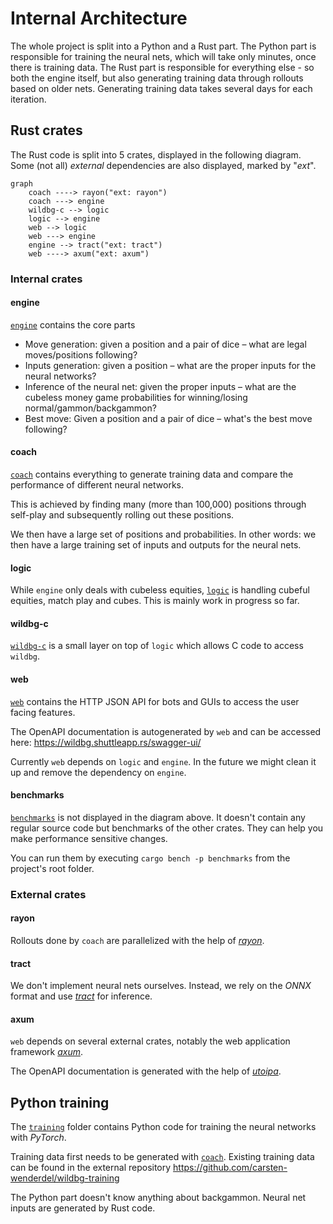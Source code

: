 # Internal Architecture

The whole project is split into a Python and a Rust part. The Python part is responsible for training the neural nets, which will take only minutes, once there is training data.
The Rust part is responsible for everything else - so both the engine itself, but also generating training data through rollouts based on older nets. Generating training data takes several days for each iteration.

## Rust crates

The Rust code is split into 5 crates, displayed in the following diagram. Some (not all) _external_ dependencies are also displayed, marked by "_ext_".

```mermaid
graph
    coach ----> rayon("ext: rayon")
    coach ---> engine
    wildbg-c --> logic
    logic --> engine
    web --> logic
    web ---> engine
    engine --> tract("ext: tract")
    web ----> axum("ext: axum")
```
### Internal crates

#### engine
[`engine`](../../crates/engine/src) contains the core parts
- Move generation: given a position and a pair of dice – what are legal moves/positions following?
- Inputs generation: given a position – what are the proper inputs for the neural networks?
- Inference of the neural net: given the proper inputs – what are the cubeless money game probabilities for winning/losing normal/gammon/backgammon?
- Best move: Given a position and a pair of dice – what's the best move following?

#### coach
[`coach`](../../crates/coach/src) contains everything to generate training data and compare the performance of different neural networks.

This is achieved by finding many (more than 100,000) positions through self-play and subsequently rolling out these positions.

We then have a large set of positions and probabilities. In other words: we then have a large training set of inputs and outputs for the neural nets.

#### logic

While `engine` only deals with cubeless equities, [`logic`](../../crates/logic/src) is handling cubeful equities, match play and cubes. This is mainly work in progress so far.

#### wildbg-c

[`wildbg-c`](../../crates/wildbg-c/src) is a small layer on top of `logic` which allows C code to access `wildbg`.

#### web

[`web`](../../crates/web/src) contains the HTTP JSON API for bots and GUIs to access the user facing features.

The OpenAPI documentation is autogenerated by `web` and can be accessed here: https://wildbg.shuttleapp.rs/swagger-ui/

Currently `web` depends on `logic` and `engine`. In the future we might clean it up and remove the dependency on `engine`.

#### benchmarks

[`benchmarks`](../../crates/benchmarks/benches) is not displayed in the diagram above.
It doesn't contain any regular source code but benchmarks of the other crates.
They can help you make performance sensitive changes.

You can run them by executing `cargo bench -p benchmarks` from the project's root folder.

### External crates

#### rayon

Rollouts done by `coach` are parallelized with the help of [_rayon_](https://github.com/rayon-rs/rayon).

#### tract

We don't implement neural nets ourselves. Instead, we rely on the _ONNX_ format and use [_tract_](https://github.com/sonos/tract) for inference.

#### axum

`web` depends on several external crates, notably the web application framework [_axum_](https://github.com/tokio-rs/axum).

The OpenAPI documentation is generated with the help of [_utoipa_](https://github.com/juhaku/utoipa).

## Python training

The [`training`](../../training) folder contains Python code for training the neural networks with _PyTorch_.

Training data first needs to be generated with [`coach`](#coach). Existing training data can be found in the external repository https://github.com/carsten-wenderdel/wildbg-training

The Python part doesn't know anything about backgammon. Neural net inputs are generated by Rust code.
